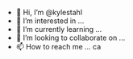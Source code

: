 - 👋 Hi, I’m @kylestahl
- 👀 I’m interested in ... 
- 🌱 I’m currently learning ... 
- 💞️ I’m looking to collaborate on ...
- 📫 How to reach me ... ca

<!---
kylestahl/kylestahl is a ✨ special ✨ repository because its `README.md` (this file) appears on your GitHub profile.
You can click the Preview link to take a look at your changes.
--->
